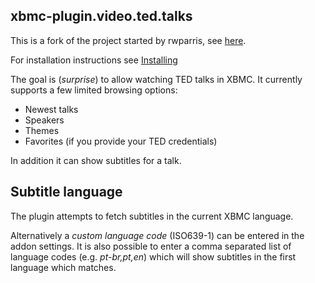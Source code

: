 xbmc-plugin.video.ted.talks
---------------------------

This is a fork of the project started by rwparris, see [here](http://forum.xbmc.org/showthread.php?tid=36866).

For installation instructions see [Installing](https://github.com/moreginger/xbmc-plugin.video.ted.talks/wiki/Installing)

The goal is (_surprise_) to allow watching TED talks in XBMC.
It currently supports a few limited browsing options:
* Newest talks
* Speakers
* Themes
* Favorites (if you provide your TED credentials)

In addition it can show subtitles for a talk.

Subtitle language
-----------------
The plugin attempts to fetch subtitles in the current XBMC language.

Alternatively a _custom language code_ (ISO639-1) can be entered in the addon settings.
It is also possible to enter a comma separated list of language codes (e.g. _pt-br,pt,en_)
which will show subtitles in the first language which matches.